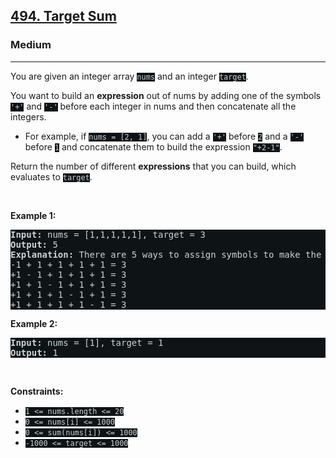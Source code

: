 <h2><a href="https://leetcode.com/problems/target-sum/">494. Target Sum</a></h2><h3>Medium</h3><hr><div><p>You are given an integer array <code style="background-color: rgb(14, 19, 22) !important; color: rgb(201, 212, 218) !important;">nums</code> and an integer <code style="background-color: rgb(14, 19, 22) !important; color: rgb(201, 212, 218) !important;">target</code>.</p>

<p>You want to build an <strong>expression</strong> out of nums by adding one of the symbols <code style="background-color: rgb(14, 19, 22) !important; color: rgb(201, 212, 218) !important;">'+'</code> and <code style="background-color: rgb(14, 19, 22) !important; color: rgb(201, 212, 218) !important;">'-'</code> before each integer in nums and then concatenate all the integers.</p>

<ul>
	<li>For example, if <code style="background-color: rgb(14, 19, 22) !important; color: rgb(201, 212, 218) !important;">nums = [2, 1]</code>, you can add a <code style="background-color: rgb(14, 19, 22) !important; color: rgb(201, 212, 218) !important;">'+'</code> before <code style="background-color: rgb(14, 19, 22) !important; color: rgb(201, 212, 218) !important;">2</code> and a <code style="background-color: rgb(14, 19, 22) !important; color: rgb(201, 212, 218) !important;">'-'</code> before <code style="background-color: rgb(14, 19, 22) !important; color: rgb(201, 212, 218) !important;">1</code> and concatenate them to build the expression <code style="background-color: rgb(14, 19, 22) !important; color: rgb(201, 212, 218) !important;">"+2-1"</code>.</li>
</ul>

<p>Return the number of different <strong>expressions</strong> that you can build, which evaluates to <code style="background-color: rgb(14, 19, 22) !important; color: rgb(201, 212, 218) !important;">target</code>.</p>

<p>&nbsp;</p>
<p><strong>Example 1:</strong></p>

<pre style="background-color: rgb(14, 19, 22) !important; color: rgb(200, 212, 218) !important;"><strong>Input:</strong> nums = [1,1,1,1,1], target = 3
<strong>Output:</strong> 5
<strong>Explanation:</strong> There are 5 ways to assign symbols to make the sum of nums be target 3.
-1 + 1 + 1 + 1 + 1 = 3
+1 - 1 + 1 + 1 + 1 = 3
+1 + 1 - 1 + 1 + 1 = 3
+1 + 1 + 1 - 1 + 1 = 3
+1 + 1 + 1 + 1 - 1 = 3
</pre>

<p><strong>Example 2:</strong></p>

<pre style="background-color: rgb(14, 19, 22) !important; color: rgb(200, 212, 218) !important;"><strong>Input:</strong> nums = [1], target = 1
<strong>Output:</strong> 1
</pre>

<p>&nbsp;</p>
<p><strong>Constraints:</strong></p>

<ul>
	<li><code style="background-color: rgb(14, 19, 22) !important; color: rgb(201, 212, 218) !important;">1 &lt;= nums.length &lt;= 20</code></li>
	<li><code style="background-color: rgb(14, 19, 22) !important; color: rgb(201, 212, 218) !important;">0 &lt;= nums[i] &lt;= 1000</code></li>
	<li><code style="background-color: rgb(14, 19, 22) !important; color: rgb(201, 212, 218) !important;">0 &lt;= sum(nums[i]) &lt;= 1000</code></li>
	<li><code style="background-color: rgb(14, 19, 22) !important; color: rgb(201, 212, 218) !important;">-1000 &lt;= target &lt;= 1000</code></li>
</ul>
</div>
